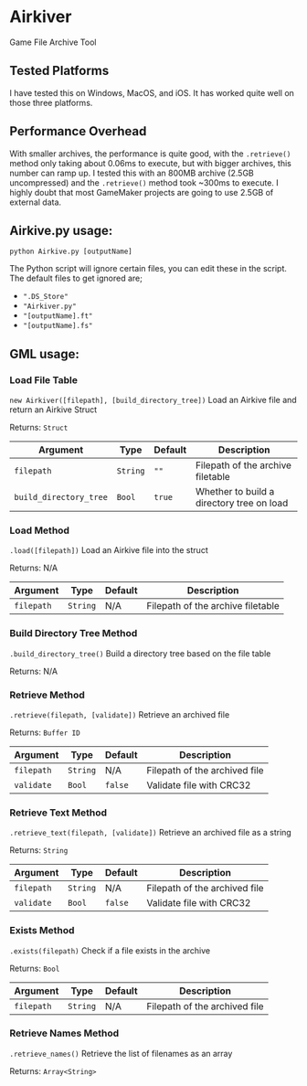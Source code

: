 # Airkiver
Game File Archive Tool

## Tested Platforms
I have tested this on Windows, MacOS, and iOS. It has worked quite well on those three platforms.

## Performance Overhead
With smaller archives, the performance is quite good, with the `.retrieve()` method only taking about 0.06ms to execute, but with bigger archives, this number can ramp up. I tested this with an 800MB archive (2.5GB uncompressed) and the `.retrieve()` method took ~300ms to execute. I highly doubt that most GameMaker projects are going to use 2.5GB of external data.

## Airkive.py usage:
`python Airkive.py [outputName]`

The Python script will ignore certain files, you can edit these in the script. The default files to get ignored are;
 - `".DS_Store"`
 - `"Airkiver.py"`
 - `"[outputName].ft"`
 - `"[outputName].fs"`

## GML usage:
### Load File Table
`new Airkiver([filepath], [build_directory_tree])` Load an Airkive file and return an Airkive Struct

Returns: `Struct`

| Argument | Type | Default | Description |
|---|---|---|---|
|`filepath`|`String`|`""`|Filepath of the archive filetable|
|`build_directory_tree`|`Bool`|`true`|Whether to build a directory tree on load|

### Load Method
`.load([filepath])` Load an Airkive file into the struct

Returns: N/A

| Argument | Type | Default | Description |
|---|---|---|---|
|`filepath`|`String`|N/A|Filepath of the archive filetable|

### Build Directory Tree Method
`.build_directory_tree()` Build a directory tree based on the file table

Returns: N/A

### Retrieve Method
`.retrieve(filepath, [validate])` Retrieve an archived file

Returns: `Buffer ID`

| Argument | Type | Default | Description |
|---|---|---|---|
|`filepath`|`String`|N/A|Filepath of the archived file|
|`validate`|`Bool`|`false`|Validate file with CRC32|

### Retrieve Text Method
`.retrieve_text(filepath, [validate])` Retrieve an archived file as a string

Returns: `String`

| Argument | Type | Default | Description |
|---|---|---|---|
|`filepath`|`String`|N/A|Filepath of the archived file|
|`validate`|`Bool`|`false`|Validate file with CRC32|

### Exists Method
`.exists(filepath)` Check if a file exists in the archive

Returns: `Bool`

| Argument | Type | Default | Description |
|---|---|---|---|
|`filepath`|`String`|N/A|Filepath of the archived file|

### Retrieve Names Method
`.retrieve_names()` Retrieve the list of filenames as an array

Returns: `Array<String>`
